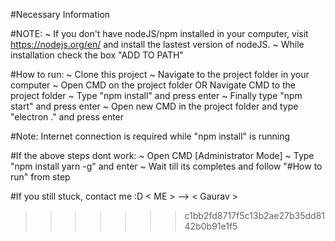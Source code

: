 
#Necessary Information

#NOTE:
    ~ If you don't have nodeJS/npm installed in your computer, visit https://nodejs.org/en/
    and install the lastest version of nodeJS.
    ~ While installation check the box "ADD TO PATH"


#How to run:
  ~ Clone this project
  ~ Navigate to the project folder in your computer
  ~ Open CMD on the project folder OR Navigate CMD to the project folder
  ~ Type "npm install" and press enter
  ~ Finally type "npm start" and press enter
  ~ Open new CMD in the project folder and type "electron ." and press enter

#Note: Internet connection is required while "npm install" is running

#If the above steps dont work:
  ~ Open CMD [Administrator Mode]
  ~ Type "npm install yarn -g" and enter
  ~ Wait till its completes and follow "#How to run" from step 

#If you still stuck, contact me :D < ME > --> < Gaurav >
>>>>>>> c1bb2fd8717f5c13b2ae27b35dd8142b0b91e1f5
